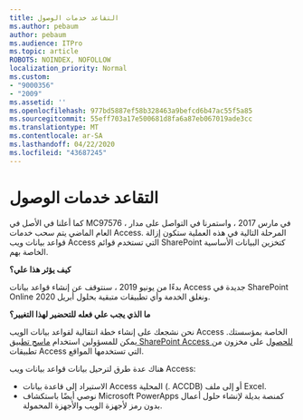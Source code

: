 ```yaml
---
title: التقاعد خدمات الوصول
ms.author: pebaum
author: pebaum
ms.audience: ITPro
ms.topic: article
ROBOTS: NOINDEX, NOFOLLOW
localization_priority: Normal
ms.custom:
- "9000356"
- "2009"
ms.assetid: ''
ms.openlocfilehash: 977bd5887ef58b328463a9befcd6b47ac55f5a85
ms.sourcegitcommit: 55eff703a17e500681d8fa6a87eb067019ade3cc
ms.translationtype: MT
ms.contentlocale: ar-SA
ms.lasthandoff: 04/22/2020
ms.locfileid: "43687245"
---
```

# <a name="access-services-retirement"></a>التقاعد خدمات الوصول

كما أعلنا في الأصل في MC97576 ، في مارس 2017 ، واستمرنا في التواصل على مدار العام الماضي يتم سحب خدمات Access. المرحلة التالية في هذه العملية ستكون إزالة قواعد بيانات ويب Access التي تستخدم قوائم SharePoint كتخزين البيانات الأساسية الخاصة بهم.

**كيف يؤثر هذا علي؟**

بدءًا من يونيو 2019 ، سنتوقف عن إنشاء قواعد بيانات Access جديدة في SharePoint Online ونغلق الخدمة وأي تطبيقات متبقية بحلول أبريل 2020.

**ما الذي يجب علي فعله للتحضير لهذا التغيير؟**

نحن نشجعك على إنشاء خطة انتقالية لقواعد بيانات الويب Access الخاصة بمؤسستك. يمكن للمسؤولين استخدام [ماسح تطبيق SharePoint Access للحصول](https://github.com/SharePoint/PnP-Tools/tree/master/Solutions/SharePoint.AccessApp.Scanner) على مخزون من تطبيقات Access التي تستخدمها المواقع.

هناك عدة طرق لترحيل بيانات قواعد بيانات ويب Access:

- الاستيراد إلى قاعدة بيانات Access المحلية (. ACCDB) أو إلى ملف Excel.
- نوصي أيضًا باستكشاف Microsoft PowerApps كمنصة بديلة لإنشاء حلول أعمال بدون رمز لأجهزة الويب والأجهزة المحمولة.